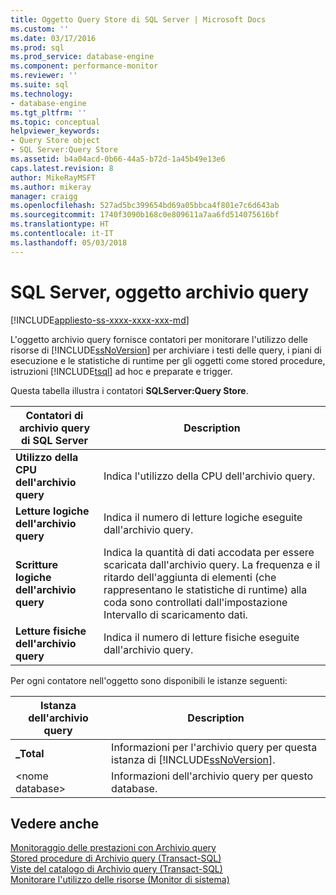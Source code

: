 ```yaml
---
title: Oggetto Query Store di SQL Server | Microsoft Docs
ms.custom: ''
ms.date: 03/17/2016
ms.prod: sql
ms.prod_service: database-engine
ms.component: performance-monitor
ms.reviewer: ''
ms.suite: sql
ms.technology:
- database-engine
ms.tgt_pltfrm: ''
ms.topic: conceptual
helpviewer_keywords:
- Query Store object
- SQL Server:Query Store
ms.assetid: b4a04acd-0b66-44a5-b72d-1a45b49e13e6
caps.latest.revision: 8
author: MikeRayMSFT
ms.author: mikeray
manager: craigg
ms.openlocfilehash: 527ad5bc399654bd69a05bbca4f801e7c6d643ab
ms.sourcegitcommit: 1740f3090b168c0e809611a7aa6fd514075616bf
ms.translationtype: HT
ms.contentlocale: it-IT
ms.lasthandoff: 05/03/2018
---
```

# <a name="sql-server-query-store-object"></a>SQL Server, oggetto archivio query
[!INCLUDE[appliesto-ss-xxxx-xxxx-xxx-md](../../includes/appliesto-ss-xxxx-xxxx-xxx-md.md)]

  L'oggetto archivio query fornisce contatori per monitorare l'utilizzo delle risorse di [!INCLUDE[ssNoVersion](../../includes/ssnoversion-md.md)] per archiviare i testi delle query, i piani di esecuzione e le statistiche di runtime per gli oggetti come stored procedure, istruzioni [!INCLUDE[tsql](../../includes/tsql-md.md)] ad hoc e preparate e trigger.  
  
 Questa tabella illustra i contatori **SQLServer:Query Store**.  
  
|Contatori di archivio query di SQL Server|Description|  
|-------------------------------------|-----------------|  
|**Utilizzo della CPU dell'archivio query**|Indica l'utilizzo della CPU dell'archivio query.|  
|**Letture logiche dell'archivio query**|Indica il numero di letture logiche eseguite dall'archivio query.|  
|**Scritture logiche dell'archivio query**|Indica la quantità di dati accodata per essere scaricata dall'archivio query. La frequenza e il ritardo dell'aggiunta di elementi (che rappresentano le statistiche di runtime) alla coda sono controllati dall'impostazione Intervallo di scaricamento dati.|  
|**Letture fisiche dell'archivio query**|Indica il numero di letture fisiche eseguite dall'archivio query.|  
  
 Per ogni contatore nell'oggetto sono disponibili le istanze seguenti:  
  
|Istanza dell'archivio query|Description|  
|--------------------------|-----------------|  
|**_Total**|Informazioni per l'archivio query per questa istanza di [!INCLUDE[ssNoVersion](../../includes/ssnoversion-md.md)].|  
|\<nome database>|Informazioni dell'archivio query per questo database.|  
  
## <a name="see-also"></a>Vedere anche  
 [Monitoraggio delle prestazioni con Archivio query](../../relational-databases/performance/monitoring-performance-by-using-the-query-store.md)   
 [Stored procedure di Archivio query &#40;Transact-SQL&#41;](../../relational-databases/system-stored-procedures/query-store-stored-procedures-transact-sql.md)   
 [Viste del catalogo di Archivio query &#40;Transact-SQL&#41;](../../relational-databases/system-catalog-views/query-store-catalog-views-transact-sql.md)   
 [Monitorare l'utilizzo delle risorse &#40;Monitor di sistema&#41;](../../relational-databases/performance-monitor/monitor-resource-usage-system-monitor.md)  
  
  
